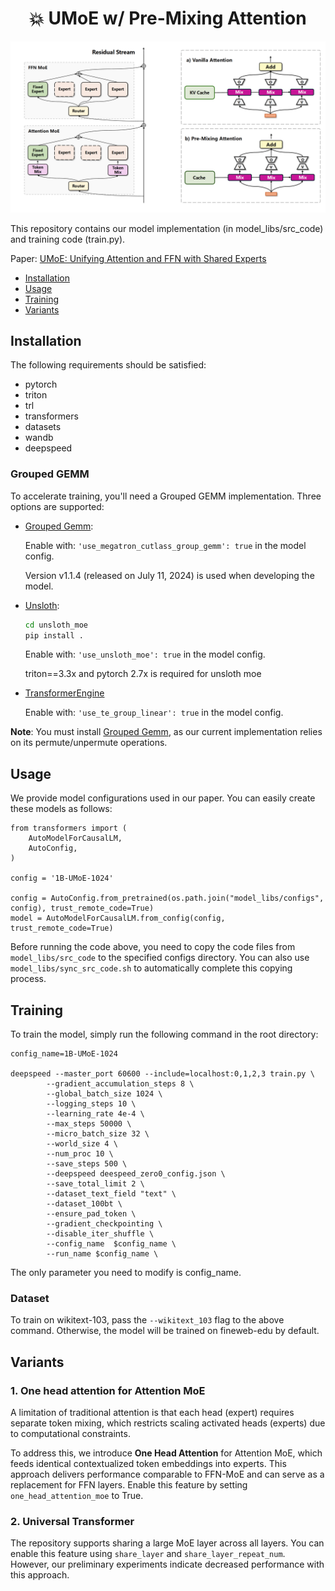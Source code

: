 <!-- <div align="center">
  <p>
    <img width="100" alt="logo" src="images/logo.png" style="vertical-align: middle;" />
    <span style="font-size: 24px; font-weight: bold; margin-left: 10px;">💥 UMoE w/ Pre-Mixing Attention</span>
  </p>
</div> -->

<div align="center">

# 💥 UMoE w/ Pre-Mixing Attention

</div>

<div align="center">
  <img width="800" alt="overview" src="images/overview.png" />
</div>

This repository contains our model implementation (in model_libs/src_code) and training code (train.py).

Paper: [UMoE: Unifying Attention and FFN with Shared Experts](https://arxiv.org/abs/2505.07260)

* [Installation](#installation)
* [Usage](#usage)
* [Training](#training)
* [Variants](#variants)

## Installation
The following requirements should be satisfied:
- pytorch
- triton
- trl
- transformers
- datasets
- wandb
- deepspeed

### Grouped GEMM
To accelerate training, you'll need a Grouped GEMM implementation. Three options are supported:

 - [Grouped Gemm](https://github.com/fanshiqing/grouped_gemm): 
 

    Enable with: ```'use_megatron_cutlass_group_gemm': true``` in the model config.

   Version v1.1.4 (released on July 11, 2024) is used when developing the model.

- [Unsloth](https://github.com/unslothai/unsloth): 

    ```bash
    cd unsloth_moe
    pip install .
    ```

    Enable with: ```'use_unsloth_moe': true``` in the model config.

    triton==3.3x and pytorch 2.7x is required for unsloth moe

- [TransformerEngine](https://github.com/NVIDIA/TransformerEngine)

    Enable with: ```'use_te_group_linear': true``` in the model config.

**Note**: You must install [Grouped Gemm](https://github.com/fanshiqing/grouped_gemm), as our current implementation relies on its permute/unpermute operations.

## Usage

We provide model configurations used in our paper. You can easily create these models as follows:

```
from transformers import (
    AutoModelForCausalLM,
    AutoConfig,
)

config = '1B-UMoE-1024'

config = AutoConfig.from_pretrained(os.path.join("model_libs/configs", config), trust_remote_code=True)
model = AutoModelForCausalLM.from_config(config, trust_remote_code=True)
```
Before running the code above, you need to copy the code files from ```model_libs/src_code``` to the specified configs directory. You can also use ``` model_libs/sync_src_code.sh``` to automatically complete this copying process.

## Training

To train the model, simply run the following command in the root directory:

```
config_name=1B-UMoE-1024

deepspeed --master_port 60600 --include=localhost:0,1,2,3 train.py \
        --gradient_accumulation_steps 8 \
        --global_batch_size 1024 \
        --logging_steps 10 \
        --learning_rate 4e-4 \
        --max_steps 50000 \
        --micro_batch_size 32 \
        --world_size 4 \
        --num_proc 10 \
        --save_steps 500 \
        --deepspeed deespeed_zero0_config.json \
        --save_total_limit 2 \
        --dataset_text_field "text" \
        --dataset_100bt \
        --ensure_pad_token \
        --gradient_checkpointing \
        --disable_iter_shuffle \
        --config_name  $config_name \
        --run_name $config_name \
```
The only parameter you need to modify is config_name.

### Dataset

To train on wikitext-103, pass the ```--wikitext_103``` flag to the above command. Otherwise, the model will be trained on fineweb-edu by default.

## Variants

### 1. One head attention for Attention MoE

A limitation of traditional attention is that each head (expert) requires separate token mixing, which restricts scaling activated heads (experts) due to computational constraints.

To address this, we introduce **One Head Attention** for Attention MoE, which feeds identical contextualized token embeddings into experts. This approach delivers performance comparable to FFN-MoE and can serve as a replacement for FFN layers. Enable this feature by setting ```one_head_attention_moe``` to True.

### 2. Universal Transformer

The repository supports sharing a large MoE layer across all layers. You can enable this feature using ```share_layer``` and ```share_layer_repeat_num```. However, our preliminary experiments indicate decreased performance with this approach.

